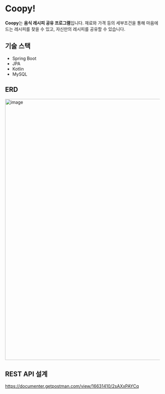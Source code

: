 # Coopy!

**Coopy**는 **음식 레시피 공유 프로그램**입니다.
재료와 가격 등의 세부조건을 통해 마음에 드는 레시피를 찾을 수 있고, 자신만의 레시피를 공유할 수 있습니다.

## 기술 스택

- Spring Boot
- JPA
- Kotlin
- MySQL

## ERD
<img width="846" alt="image" src="https://github.com/user-attachments/assets/0a996771-da18-4a40-af32-391ca3034466">


## REST API 설계
https://documenter.getpostman.com/view/16631410/2sAXxPAYCq
